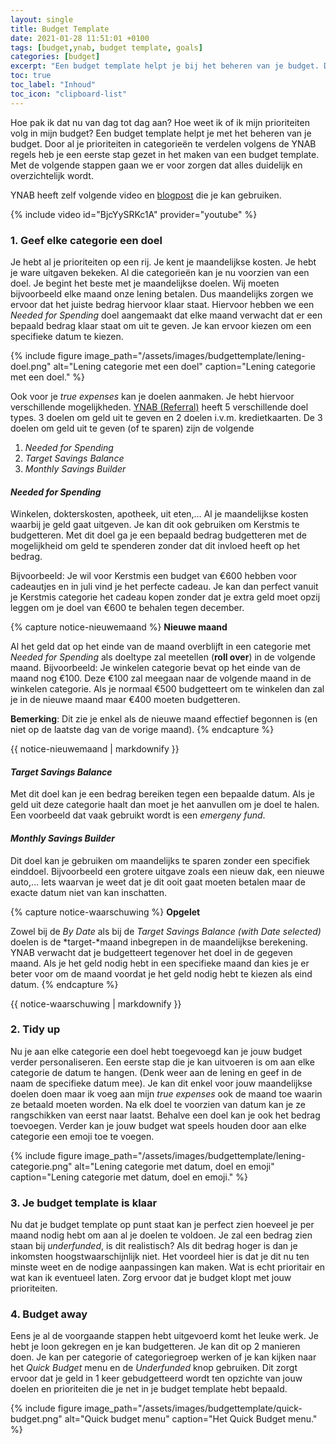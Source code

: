 ```yaml
---
layout: single
title: Budget Template
date: 2021-01-28 11:51:01 +0100
tags: [budget,ynab, budget template, goals]
categories: [budget]
excerpt: "Een budget template helpt je bij het beheren van je budget. Door te prioriteren heb je een eerste stap gezet in het maken van een budget template."
toc: true
toc_label: "Inhoud"
toc_icon: "clipboard-list"
---
```

Hoe pak ik dat nu van dag tot dag aan? Hoe weet ik of ik mijn prioriteiten volg in mijn budget?
Een budget template helpt je met het beheren van je budget. Door al je prioriteiten in categorieën te verdelen volgens de YNAB regels heb je een eerste stap gezet in het maken van een budget template.
Met de volgende stappen gaan we er voor zorgen dat alles duidelijk en overzichtelijk wordt.

YNAB heeft zelf volgende video en [blogpost](https://www.youneedabudget.com/how-to-create-a-budget-template/) die je kan gebruiken.

{% include video id="BjcYySRKc1A" provider="youtube" %}

### 1. Geef elke categorie een doel

Je hebt al je prioriteiten op een rij. Je kent je maandelijkse kosten. Je hebt je ware uitgaven bekeken. Al die categorieën kan je nu voorzien van een doel.
Je begint het beste met je maandelijkse doelen. Wij moeten bijvoorbeeld elke maand onze lening betalen. Dus maandelijks zorgen we ervoor dat het juiste bedrag hiervoor klaar staat. Hiervoor hebben we een *Needed for Spending* doel aangemaakt dat elke maand verwacht dat er een bepaald bedrag klaar staat om uit te geven. Je kan ervoor kiezen om een specifieke datum te kiezen.

{% include figure image_path="/assets/images/budgettemplate/lening-doel.png" alt="Lening categorie met een doel" caption="Lening categorie met een doel." %}

Ook voor je *true expenses* kan je doelen aanmaken. Je hebt hiervoor verschillende mogelijkheden.
[YNAB (Referral)](https://ynab.com/referral/?ref=nK4-awM84GDPqxy7&utm_source=customer_referral) heeft  5 verschillende doel types. 3 doelen om geld uit te geven en 2 doelen i.v.m. kredietkaarten.
De 3 doelen om geld uit te geven (of te sparen) zijn de volgende
1. *Needed for Spending*
2. *Target Savings Balance*
3. *Monthly Savings Builder*

#### *Needed for Spending*
Winkelen, dokterskosten, apotheek, uit eten,… Al je maandelijkse kosten waarbij je geld gaat uitgeven. Je kan dit ook gebruiken om Kerstmis te budgetteren. Met dit doel ga je een bepaald bedrag budgetteren met de mogelijkheid om geld te spenderen zonder dat dit invloed heeft op het bedrag. 

Bijvoorbeeld: Je wil voor Kerstmis een budget van €600 hebben voor cadeautjes en in juli vind je het perfecte cadeau. Je kan dan perfect vanuit je Kerstmis categorie het cadeau kopen zonder dat je extra geld moet opzij leggen om je doel van €600 te behalen tegen december.


{% capture notice-nieuwemaand %}
**Nieuwe maand**

Al het geld dat op het einde van de maand overblijft in een categorie met *Needed for Spending* als doeltype zal meetellen (**roll over**) in de volgende maand.
Bijvoorbeeld: Je winkelen categorie bevat op het einde van de maand nog €100. Deze €100 zal meegaan naar de volgende maand in de winkelen categorie. Als je normaal €500 budgetteert om te winkelen dan zal je in de nieuwe maand maar €400 moeten budgetteren.

**Bemerking**: Dit zie je enkel als de nieuwe maand effectief begonnen is (en niet op de laatste dag van de vorige maand).
{% endcapture %}
<div class="notice--warning">{{ notice-nieuwemaand | markdownify }}</div>

#### *Target Savings Balance*
Met dit doel kan je een bedrag bereiken tegen een bepaalde datum. Als je geld uit deze categorie haalt dan moet je het aanvullen om je doel te halen. Een voorbeeld dat vaak gebruikt wordt is een *emergeny fund*.

#### *Monthly Savings Builder*
Dit doel kan je gebruiken om maandelijks te sparen zonder een specifiek einddoel. Bijvoorbeeld een grotere uitgave zoals een nieuw dak, een nieuwe auto,… Iets waarvan je weet dat je dit ooit gaat moeten betalen maar de exacte datum niet van kan inschatten.

{% capture notice-waarschuwing %}
**Opgelet**

Zowel bij de *By Date* als bij de *Target Savings Balance (with Date selected)* doelen is de *target-*maand inbegrepen in de maandelijkse berekening. YNAB verwacht dat je budgetteert tegenover het doel in de gegeven maand. Als je het geld nodig hebt in een specifieke maand dan kies je er beter voor om de maand voordat je het geld nodig hebt te kiezen als eind datum.
{% endcapture %}
<div class="notice--warning">{{ notice-waarschuwing | markdownify }}</div>

### 2. Tidy up

Nu je aan elke categorie een doel hebt toegevoegd kan je jouw budget verder personaliseren.
Een eerste stap die je kan uitvoeren is om aan elke categorie de datum te hangen. (Denk weer aan de lening en geef in de naam de specifieke datum mee). Je kan dit enkel voor jouw maandelijkse doelen doen maar ik voeg aan mijn *true expenses* ook de maand toe waarin ze betaald moeten worden.
Na elk doel te voorzien van datum kan je ze rangschikken van eerst naar laatst.
Behalve een doel kan je ook het bedrag toevoegen.
Verder kan je jouw budget wat speels houden door aan elke categorie een emoji toe te voegen.

{% include figure image_path="/assets/images/budgettemplate/lening-categorie.png" alt="Lening categorie met datum, doel en emoji" caption="Lening categorie met datum, doel en emoji." %}


### 3. Je budget template is klaar

Nu dat je budget template op punt staat kan je perfect zien hoeveel je per maand nodig hebt om aan al je doelen te voldoen.
Je zal een bedrag zien staan bij *underfunded*, is dit realistisch? Als dit bedrag hoger is dan je inkomsten hoogstwaarschijnlijk niet. Het voordeel hier is dat je dit nu ten minste weet en de nodige aanpassingen kan maken. Wat is echt prioritair en wat kan ik eventueel laten.
Zorg ervoor dat je budget klopt met jouw prioriteiten.

### 4. Budget away

Eens je al de voorgaande stappen hebt uitgevoerd komt het leuke werk. Je hebt je loon gekregen en je kan budgetteren. Je kan dit op 2 manieren doen. Je kan per categorie of categoriegroep werken of je kan kijken naar het *Quick Budget* menu en de *Underfunded* knop gebruiken. Dit zorgt ervoor dat je geld in 1 keer gebudgetteerd wordt ten opzichte van jouw doelen en prioriteiten die je net in je budget template hebt bepaald.

{% include figure image_path="/assets/images/budgettemplate/quick-budget.png" alt="Quick budget menu" caption="Het Quick Budget menu." %}